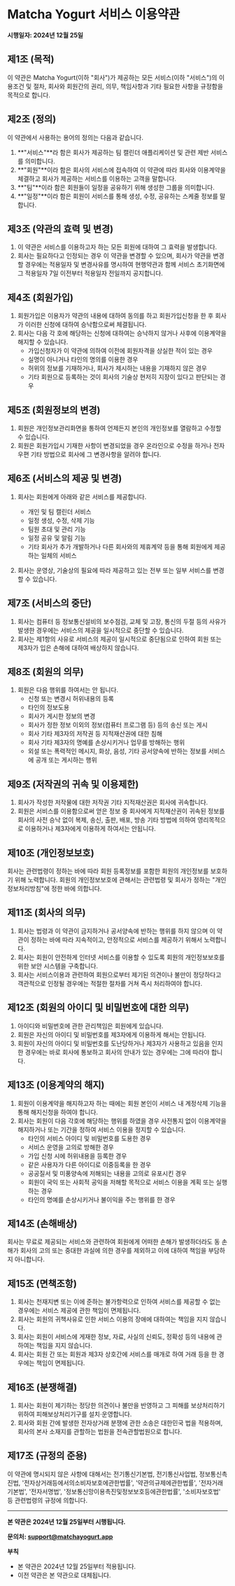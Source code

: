 # Matcha Yogurt 서비스 이용약관

**시행일자: 2024년 12월 25일**

## 제1조 (목적)

이 약관은 Matcha Yogurt(이하 "회사")가 제공하는 모든 서비스(이하 "서비스")의 이용조건 및 절차, 회사와 회원간의 권리, 의무, 책임사항과 기타 필요한 사항을 규정함을 목적으로 합니다.

## 제2조 (정의)

이 약관에서 사용하는 용어의 정의는 다음과 같습니다.

1. **"서비스"**라 함은 회사가 제공하는 팀 캘린더 애플리케이션 및 관련 제반 서비스를 의미합니다.
2. **"회원"**이라 함은 회사의 서비스에 접속하여 이 약관에 따라 회사와 이용계약을 체결하고 회사가 제공하는 서비스를 이용하는 고객을 말합니다.
3. **"팀"**이라 함은 회원들이 일정을 공유하기 위해 생성한 그룹을 의미합니다.
4. **"일정"**이라 함은 회원이 서비스를 통해 생성, 수정, 공유하는 스케줄 정보를 말합니다.

## 제3조 (약관의 효력 및 변경)

1. 이 약관은 서비스를 이용하고자 하는 모든 회원에 대하여 그 효력을 발생합니다.
2. 회사는 필요하다고 인정되는 경우 이 약관을 변경할 수 있으며, 회사가 약관을 변경할 경우에는 적용일자 및 변경사유를 명시하여 현행약관과 함께 서비스 초기화면에 그 적용일자 7일 이전부터 적용일자 전일까지 공지합니다.

## 제4조 (회원가입)

1. 회원가입은 이용자가 약관의 내용에 대하여 동의를 하고 회원가입신청을 한 후 회사가 이러한 신청에 대하여 승낙함으로써 체결됩니다.
2. 회사는 다음 각 호에 해당하는 신청에 대하여는 승낙하지 않거나 사후에 이용계약을 해지할 수 있습니다.
   - 가입신청자가 이 약관에 의하여 이전에 회원자격을 상실한 적이 있는 경우
   - 실명이 아니거나 타인의 명의를 이용한 경우
   - 허위의 정보를 기재하거나, 회사가 제시하는 내용을 기재하지 않은 경우
   - 기타 회원으로 등록하는 것이 회사의 기술상 현저히 지장이 있다고 판단되는 경우

## 제5조 (회원정보의 변경)

1. 회원은 개인정보관리화면을 통하여 언제든지 본인의 개인정보를 열람하고 수정할 수 있습니다.
2. 회원은 회원가입시 기재한 사항이 변경되었을 경우 온라인으로 수정을 하거나 전자우편 기타 방법으로 회사에 그 변경사항을 알려야 합니다.

## 제6조 (서비스의 제공 및 변경)

1. 회사는 회원에게 아래와 같은 서비스를 제공합니다.
   - 개인 및 팀 캘린더 서비스
   - 일정 생성, 수정, 삭제 기능
   - 팀원 초대 및 관리 기능
   - 일정 공유 및 알림 기능
   - 기타 회사가 추가 개발하거나 다른 회사와의 제휴계약 등을 통해 회원에게 제공하는 일체의 서비스

2. 회사는 운영상, 기술상의 필요에 따라 제공하고 있는 전부 또는 일부 서비스를 변경할 수 있습니다.

## 제7조 (서비스의 중단)

1. 회사는 컴퓨터 등 정보통신설비의 보수점검, 교체 및 고장, 통신의 두절 등의 사유가 발생한 경우에는 서비스의 제공을 일시적으로 중단할 수 있습니다.
2. 회사는 제1항의 사유로 서비스의 제공이 일시적으로 중단됨으로 인하여 회원 또는 제3자가 입은 손해에 대하여 배상하지 않습니다.

## 제8조 (회원의 의무)

1. 회원은 다음 행위를 하여서는 안 됩니다.
   - 신청 또는 변경시 허위내용의 등록
   - 타인의 정보도용
   - 회사가 게시한 정보의 변경
   - 회사가 정한 정보 이외의 정보(컴퓨터 프로그램 등) 등의 송신 또는 게시
   - 회사 기타 제3자의 저작권 등 지적재산권에 대한 침해
   - 회사 기타 제3자의 명예를 손상시키거나 업무를 방해하는 행위
   - 외설 또는 폭력적인 메시지, 화상, 음성, 기타 공서양속에 반하는 정보를 서비스에 공개 또는 게시하는 행위

## 제9조 (저작권의 귀속 및 이용제한)

1. 회사가 작성한 저작물에 대한 저작권 기타 지적재산권은 회사에 귀속합니다.
2. 회원은 서비스를 이용함으로써 얻은 정보 중 회사에게 지적재산권이 귀속된 정보를 회사의 사전 승낙 없이 복제, 송신, 출판, 배포, 방송 기타 방법에 의하여 영리목적으로 이용하거나 제3자에게 이용하게 하여서는 안됩니다.

## 제10조 (개인정보보호)

회사는 관련법령이 정하는 바에 따라 회원 등록정보를 포함한 회원의 개인정보를 보호하기 위해 노력합니다. 회원의 개인정보보호에 관해서는 관련법령 및 회사가 정하는 "개인정보처리방침"에 정한 바에 의합니다.

## 제11조 (회사의 의무)

1. 회사는 법령과 이 약관이 금지하거나 공서양속에 반하는 행위를 하지 않으며 이 약관이 정하는 바에 따라 지속적이고, 안정적으로 서비스를 제공하기 위해서 노력합니다.
2. 회사는 회원이 안전하게 인터넷 서비스를 이용할 수 있도록 회원의 개인정보보호를 위한 보안 시스템을 구축합니다.
3. 회사는 서비스이용과 관련하여 회원으로부터 제기된 의견이나 불만이 정당하다고 객관적으로 인정될 경우에는 적절한 절차를 거쳐 즉시 처리하여야 합니다.

## 제12조 (회원의 아이디 및 비밀번호에 대한 의무)

1. 아이디와 비밀번호에 관한 관리책임은 회원에게 있습니다.
2. 회원은 자신의 아이디 및 비밀번호를 제3자에게 이용하게 해서는 안됩니다.
3. 회원이 자신의 아이디 및 비밀번호를 도난당하거나 제3자가 사용하고 있음을 인지한 경우에는 바로 회사에 통보하고 회사의 안내가 있는 경우에는 그에 따라야 합니다.

## 제13조 (이용계약의 해지)

1. 회원이 이용계약을 해지하고자 하는 때에는 회원 본인이 서비스 내 계정삭제 기능을 통해 해지신청을 하여야 합니다.
2. 회사는 회원이 다음 각호에 해당하는 행위를 하였을 경우 사전통지 없이 이용계약을 해지하거나 또는 기간을 정하여 서비스 이용을 정지할 수 있습니다.
   - 타인의 서비스 아이디 및 비밀번호를 도용한 경우
   - 서비스 운영을 고의로 방해한 경우
   - 가입 신청 시에 허위내용을 등록한 경우
   - 같은 사용자가 다른 아이디로 이중등록을 한 경우
   - 공공질서 및 미풍양속에 저해되는 내용을 고의로 유포시킨 경우
   - 회원이 국익 또는 사회적 공익을 저해할 목적으로 서비스 이용을 계획 또는 실행하는 경우
   - 타인의 명예를 손상시키거나 불이익을 주는 행위를 한 경우

## 제14조 (손해배상)

회사는 무료로 제공되는 서비스와 관련하여 회원에게 어떠한 손해가 발생하더라도 동 손해가 회사의 고의 또는 중대한 과실에 의한 경우를 제외하고 이에 대하여 책임을 부담하지 아니합니다.

## 제15조 (면책조항)

1. 회사는 천재지변 또는 이에 준하는 불가항력으로 인하여 서비스를 제공할 수 없는 경우에는 서비스 제공에 관한 책임이 면제됩니다.
2. 회사는 회원의 귀책사유로 인한 서비스 이용의 장애에 대하여는 책임을 지지 않습니다.
3. 회사는 회원이 서비스에 게재한 정보, 자료, 사실의 신뢰도, 정확성 등의 내용에 관하여는 책임을 지지 않습니다.
4. 회사는 회원 간 또는 회원과 제3자 상호간에 서비스를 매개로 하여 거래 등을 한 경우에는 책임이 면제됩니다.

## 제16조 (분쟁해결)

1. 회사는 회원이 제기하는 정당한 의견이나 불만을 반영하고 그 피해를 보상처리하기 위하여 피해보상처리기구를 설치·운영합니다.
2. 회사와 회원 간에 발생한 전자상거래 분쟁에 관한 소송은 대한민국 법을 적용하며, 회사의 본사 소재지를 관할하는 법원을 전속관할법원으로 합니다.

## 제17조 (규정의 준용)

이 약관에 명시되지 않은 사항에 대해서는 전기통신기본법, 전기통신사업법, 정보통신촉진법, '전자상거래등에서의소비자보호에관한법률', '약관의규제에관한법률', '전자거래기본법', '전자서명법', '정보통신망이용촉진및정보보호등에관한법률', '소비자보호법' 등 관련법령의 규정에 의합니다.

---

**본 약관은 2024년 12월 25일부터 시행됩니다.**

**문의처: support@matchayogurt.app**

**부칙**
- 본 약관은 2024년 12월 25일부터 적용됩니다.
- 이전 약관은 본 약관으로 대체됩니다. 